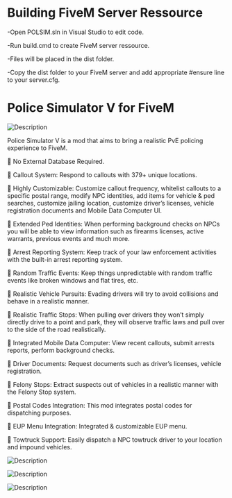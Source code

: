 # Building FiveM Server Ressource
-Open POLSIM.sln in Visual Studio to edit code.

-Run build.cmd to create FiveM server ressource.

-Files will be placed in the dist folder.

-Copy the dist folder to your FiveM server and add appropriate #ensure line to your server.cfg.



# Police Simulator V for FiveM

![Description](https://forum-cfx-re.akamaized.net/original/5X/f/1/f/2/f1f2532b0fc481ea99442f45a9f2ded4e691bce7.jpeg)

Police Simulator V is a mod that aims to bring a realistic PvE policing experience to FiveM.

:small_blue_diamond: No External Database Required.

:small_blue_diamond: Callout System: Respond to callouts with 379+ unique locations.

:small_blue_diamond: Highly Customizable: Customize callout frequency, whitelist callouts to a specific postal range, modify NPC identities, add items for vehicle & ped searches, customize jailing location, customize driver’s licenses, vehicle registration documents and Mobile Data Computer UI.

:small_blue_diamond: Extended Ped Identities: When performing background checks on NPCs you will be able to view information such as firearms licenses, active warrants, previous events and much more.

:small_blue_diamond: Arrest Reporting System: Keep track of your law enforcement activities with the built-in arrest reporting system.

:small_blue_diamond: Random Traffic Events: Keep things unpredictable with random traffic events like broken windows and flat tires, etc.

:small_blue_diamond: Realistic Vehicle Pursuits: Evading drivers will try to avoid collisions and behave in a realistic manner.

:small_blue_diamond: Realistic Traffic Stops: When pulling over drivers they won’t simply directly drive to a point and park, they will observe traffic laws and pull over to the side of the road realistically.

:small_blue_diamond: Integrated Mobile Data Computer: View recent callouts, submit arrests reports, perform background checks.

:small_blue_diamond: Driver Documents: Request documents such as driver’s licenses, vehicle registration.

:small_blue_diamond: Felony Stops: Extract suspects out of vehicles in a realistic manner with the Felony Stop system.

:small_blue_diamond: Postal Codes Integration: This mod integrates postal codes for dispatching purposes.

:small_blue_diamond: EUP Menu Integration: Integrated & customizable EUP menu.

:small_blue_diamond: Towtruck Support: Easily dispatch a NPC towtruck driver to your location and impound vehicles.

![Description](https://i.imgur.com/sy4QRtp.png)

![Description](https://i.imgur.com/3MyAwCE.png)

![Description](https://i.imgur.com/lriZvEU.png)

